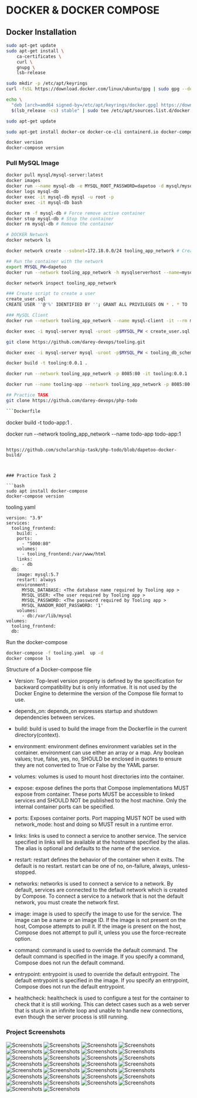 # DOCKER &AMP; DOCKER COMPOSE

## Docker Installation

```bash
sudo apt-get update
sudo apt-get install \
    ca-certificates \
    curl \
    gnupg \
    lsb-release

sudo mkdir -p /etc/apt/keyrings
curl -fsSL https://download.docker.com/linux/ubuntu/gpg | sudo gpg --dearmor -o /etc/apt/keyrings/docker.gpg

echo \
  "deb [arch=amd64 signed-by=/etc/apt/keyrings/docker.gpg] https://download.docker.com/linux/ubuntu \
  $(lsb_release -cs) stable" | sudo tee /etc/apt/sources.list.d/docker.list > /dev/null

sudo apt-get update

sudo apt-get install docker-ce docker-ce-cli containerd.io docker-compose-plugin docker-compose

docker version
docker-compose version

```

### Pull MySQL Image

```bash
docker pull mysql/mysql-server:latest
docker images
docker run --name mysql-db -e MYSQL_ROOT_PASSWORD=dapetoo -d mysql/mysql-server:latest
docker logs mysql-db
docker exec -it mysql-db mysql -u root -p
docker exec -it mysql-db bash

docker rm -f mysql-db # Force remove active container
docker stop mysql-db # Stop the container
docker rm mysql-db # Remove the container

# DOCKER Network
docker network ls

docker network create --subnet=172.18.0.0/24 tooling_app_network # Create a network

## Run the container with the network
export MYSQL_PW=dapetoo
docker run --network tooling_app_network -h mysqlserverhost --name=mysql-server -e MYSQL_ROOT_PASSWORD=$MYSQL_PW  -d mysql/mysql-server:latest 

docker network inspect tooling_app_network

### Create script to create a user
create_user.sql
CREATE USER ''@'%' IDENTIFIED BY ''; GRANT ALL PRIVILEGES ON * . * TO ''@'%';

### MySQL Client
docker run --network tooling_app_network --name mysql-client -it --rm mysql mysql -h mysqlserverhost -u  -p 

docker exec -i mysql-server mysql -uroot -p$MYSQL_PW < create_user.sql 

git clone https://github.com/darey-devops/tooling.git

docker exec -i mysql-server mysql -uroot -p$MYSQL_PW < tooling_db_schema.sql

docker build -t tooling:0.0.1 .

docker run --network tooling_app_network -p 8085:80 -it tooling:0.0.1 

docker run --name tooling-app --network tooling_app_network -p 8085:80 -it tooling:0.0.1 

## Practice TASK
git clone https://github.com/darey-devops/php-todo

```Dockerfile

```

docker build -t todo-app:1 .

docker run --network tooling_app_network --name todo-app todo-app:1

```

https://github.com/scholarship-task/php-todo/blob/dapetoo-docker-build/



### Practice Task 2

```bash
sudo apt install docker-compose 
docker-compose version
```

tooling.yaml

```
version: "3.9"
services:
  tooling_frontend:
    build: .
    ports:
      - "5000:80"
    volumes:
      - tooling_frontend:/var/www/html
    links:
      - db
  db:
    image: mysql:5.7
    restart: always
    environment:
      MYSQL_DATABASE: <The database name required by Tooling app >
      MYSQL_USER: <The user required by Tooling app >
      MYSQL_PASSWORD: <The password required by Tooling app >
      MYSQL_RANDOM_ROOT_PASSWORD: '1'
    volumes:
      - db:/var/lib/mysql
volumes:
  tooling_frontend:
  db:
```

Run the docker-compose

```bash 
docker-compose -f tooling.yaml  up -d 
docker compose ls
```

Structure of a Docker-compose file

- Version: Top-level version property is defined by the specification for backward compatibility but is only informative. It is not used by the Docker Engine to determine the version of the Compose file format to use.

- depends_on: depends_on expresses startup and shutdown dependencies between services.

- build: build is used to build the image from the Dockerfile in the current directory(context).

- environment: environment defines environment variables set in the container. environment can use either an array or a map. Any boolean values; true, false, yes, no, SHOULD be enclosed in quotes to ensure they are not converted to True or False by the YAML parser.

- volumes: volumes is used to mount host directories into the container.

- expose: expose defines the ports that Compose implementations MUST expose from container. These ports MUST be accessible to linked services and SHOULD NOT be published to the host machine. Only the internal container ports can be specified.

- ports: Exposes container ports. Port mapping MUST NOT be used with network_mode: host and doing so MUST result in a runtime error.

- links: links is used to connect a service to another service. The service specified in links will be available at the hostname specified by the alias. The alias is optional and defaults to the name of the service.

- restart: restart defines the behavior of the container when it exits. The default is no restart. restart can be one of no, on-failure, always, unless-stopped.

- networks: networks is used to connect a service to a network. By default, services are connected to the default network which is created by Compose. To connect a service to a network that is not the default network, you must create the network first.

- image: image is used to specify the image to use for the service. The image can be a name or an image ID. If the image is not present on the host, Compose attempts to pull it. If the image is present on the host, Compose does not attempt to pull it, unless you use the force-recreate option.

- command: command is used to override the default command. The default command is specified in the image. If you specify a command, Compose does not run the default command.

- entrypoint: entrypoint is used to override the default entrypoint. The default entrypoint is specified in the image. If you specify an entrypoint, Compose does not run the default entrypoint.

- healthcheck: healthcheck is used to configure a test for the container to check that it is still working. This can detect cases such as a web server that is stuck in an infinite loop and unable to handle new connections, even though the server process is still running.


### Project Screenshots
![Screenshots](https://github.com/scholarship-task/docker/blob/main/screenshots/01.png)
![Screenshots](https://github.com/scholarship-task/docker/blob/main/screenshots/02.png)
![Screenshots](https://github.com/scholarship-task/docker/blob/main/screenshots/03.png)
![Screenshots](https://github.com/scholarship-task/docker/blob/main/screenshots/04.png)
![Screenshots](https://github.com/scholarship-task/docker/blob/main/screenshots/05.png)
![Screenshots](https://github.com/scholarship-task/docker/blob/main/screenshots/06.png)
![Screenshots](https://github.com/scholarship-task/docker/blob/main/screenshots/07.png)
![Screenshots](https://github.com/scholarship-task/docker/blob/main/screenshots/08.png)
![Screenshots](https://github.com/scholarship-task/docker/blob/main/screenshots/09.png)
![Screenshots](https://github.com/scholarship-task/docker/blob/main/screenshots/10.png)
![Screenshots](https://github.com/scholarship-task/docker/blob/main/screenshots/11.png)
![Screenshots](https://github.com/scholarship-task/docker/blob/main/screenshots/12.png)
![Screenshots](https://github.com/scholarship-task/docker/blob/main/screenshots/13.png)
![Screenshots](https://github.com/scholarship-task/docker/blob/main/screenshots/14.png)
![Screenshots](https://github.com/scholarship-task/docker/blob/main/screenshots/15.png)
![Screenshots](https://github.com/scholarship-task/docker/blob/main/screenshots/16.png)
![Screenshots](https://github.com/scholarship-task/docker/blob/main/screenshots/17.png)
![Screenshots](https://github.com/scholarship-task/docker/blob/main/screenshots/18.png)
![Screenshots](https://github.com/scholarship-task/docker/blob/main/screenshots/19.png)
![Screenshots](https://github.com/scholarship-task/docker/blob/main/screenshots/20.png)
![Screenshots](https://github.com/scholarship-task/docker/blob/main/screenshots/21.png)
![Screenshots](https://github.com/scholarship-task/docker/blob/main/screenshots/22.png)
![Screenshots](https://github.com/scholarship-task/docker/blob/main/screenshots/23.png)
![Screenshots](https://github.com/scholarship-task/docker/blob/main/screenshots/24.png)
![Screenshots](https://github.com/scholarship-task/docker/blob/main/screenshots/25.png)
![Screenshots](https://github.com/scholarship-task/docker/blob/main/screenshots/26.png)
![Screenshots](https://github.com/scholarship-task/docker/blob/main/screenshots/27.png)
![Screenshots](https://github.com/scholarship-task/docker/blob/main/screenshots/28.png)
![Screenshots](https://github.com/scholarship-task/docker/blob/main/screenshots/29.png)
![Screenshots](https://github.com/scholarship-task/docker/blob/main/screenshots/30.png)